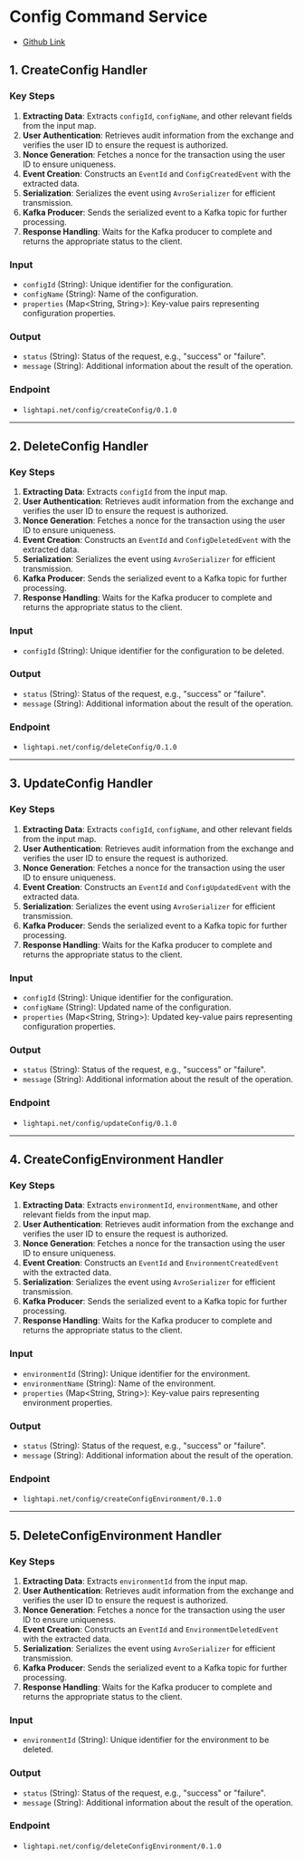 # Config Command Service
- [Github Link](https://github.com/lightapi/config-command)

## 1. CreateConfig Handler

### Key Steps
1. **Extracting Data**: Extracts `configId`, `configName`, and other relevant fields from the input map.
2. **User Authentication**: Retrieves audit information from the exchange and verifies the user ID to ensure the request is authorized.
3. **Nonce Generation**: Fetches a nonce for the transaction using the user ID to ensure uniqueness.
4. **Event Creation**: Constructs an `EventId` and `ConfigCreatedEvent` with the extracted data.
5. **Serialization**: Serializes the event using `AvroSerializer` for efficient transmission.
6. **Kafka Producer**: Sends the serialized event to a Kafka topic for further processing.
7. **Response Handling**: Waits for the Kafka producer to complete and returns the appropriate status to the client.

### Input
- `configId` (String): Unique identifier for the configuration.
- `configName` (String): Name of the configuration.
- `properties` (Map<String, String>): Key-value pairs representing configuration properties.

### Output
- `status` (String): Status of the request, e.g., "success" or "failure".
- `message` (String): Additional information about the result of the operation.

### Endpoint
- `lightapi.net/config/createConfig/0.1.0`

---

## 2. DeleteConfig Handler

### Key Steps
1. **Extracting Data**: Extracts `configId` from the input map.
2. **User Authentication**: Retrieves audit information from the exchange and verifies the user ID to ensure the request is authorized.
3. **Nonce Generation**: Fetches a nonce for the transaction using the user ID to ensure uniqueness.
4. **Event Creation**: Constructs an `EventId` and `ConfigDeletedEvent` with the extracted data.
5. **Serialization**: Serializes the event using `AvroSerializer` for efficient transmission.
6. **Kafka Producer**: Sends the serialized event to a Kafka topic for further processing.
7. **Response Handling**: Waits for the Kafka producer to complete and returns the appropriate status to the client.

### Input
- `configId` (String): Unique identifier for the configuration to be deleted.

### Output
- `status` (String): Status of the request, e.g., "success" or "failure".
- `message` (String): Additional information about the result of the operation.

### Endpoint
- `lightapi.net/config/deleteConfig/0.1.0`

---

## 3. UpdateConfig Handler

### Key Steps
1. **Extracting Data**: Extracts `configId`, `configName`, and other relevant fields from the input map.
2. **User Authentication**: Retrieves audit information from the exchange and verifies the user ID to ensure the request is authorized.
3. **Nonce Generation**: Fetches a nonce for the transaction using the user ID to ensure uniqueness.
4. **Event Creation**: Constructs an `EventId` and `ConfigUpdatedEvent` with the extracted data.
5. **Serialization**: Serializes the event using `AvroSerializer` for efficient transmission.
6. **Kafka Producer**: Sends the serialized event to a Kafka topic for further processing.
7. **Response Handling**: Waits for the Kafka producer to complete and returns the appropriate status to the client.

### Input
- `configId` (String): Unique identifier for the configuration.
- `configName` (String): Updated name of the configuration.
- `properties` (Map<String, String>): Updated key-value pairs representing configuration properties.

### Output
- `status` (String): Status of the request, e.g., "success" or "failure".
- `message` (String): Additional information about the result of the operation.

### Endpoint
- `lightapi.net/config/updateConfig/0.1.0`

---

## 4. CreateConfigEnvironment Handler

### Key Steps
1. **Extracting Data**: Extracts `environmentId`, `environmentName`, and other relevant fields from the input map.
2. **User Authentication**: Retrieves audit information from the exchange and verifies the user ID to ensure the request is authorized.
3. **Nonce Generation**: Fetches a nonce for the transaction using the user ID to ensure uniqueness.
4. **Event Creation**: Constructs an `EventId` and `EnvironmentCreatedEvent` with the extracted data.
5. **Serialization**: Serializes the event using `AvroSerializer` for efficient transmission.
6. **Kafka Producer**: Sends the serialized event to a Kafka topic for further processing.
7. **Response Handling**: Waits for the Kafka producer to complete and returns the appropriate status to the client.

### Input
- `environmentId` (String): Unique identifier for the environment.
- `environmentName` (String): Name of the environment.
- `properties` (Map<String, String>): Key-value pairs representing environment properties.

### Output
- `status` (String): Status of the request, e.g., "success" or "failure".
- `message` (String): Additional information about the result of the operation.

### Endpoint
- `lightapi.net/config/createConfigEnvironment/0.1.0`

---

## 5. DeleteConfigEnvironment Handler

### Key Steps
1. **Extracting Data**: Extracts `environmentId` from the input map.
2. **User Authentication**: Retrieves audit information from the exchange and verifies the user ID to ensure the request is authorized.
3. **Nonce Generation**: Fetches a nonce for the transaction using the user ID to ensure uniqueness.
4. **Event Creation**: Constructs an `EventId` and `EnvironmentDeletedEvent` with the extracted data.
5. **Serialization**: Serializes the event using `AvroSerializer` for efficient transmission.
6. **Kafka Producer**: Sends the serialized event to a Kafka topic for further processing.
7. **Response Handling**: Waits for the Kafka producer to complete and returns the appropriate status to the client.

### Input
- `environmentId` (String): Unique identifier for the environment to be deleted.

### Output
- `status` (String): Status of the request, e.g., "success" or "failure".
- `message` (String): Additional information about the result of the operation.

### Endpoint
- `lightapi.net/config/deleteConfigEnvironment/0.1.0`